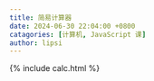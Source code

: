 ```yaml
---
title: 简易计算器
date: 2024-06-30 22:04:00 +0800
catagories: [计算机, JavaScript 课]
author: lipsi
---
```


{% include calc.html %}

